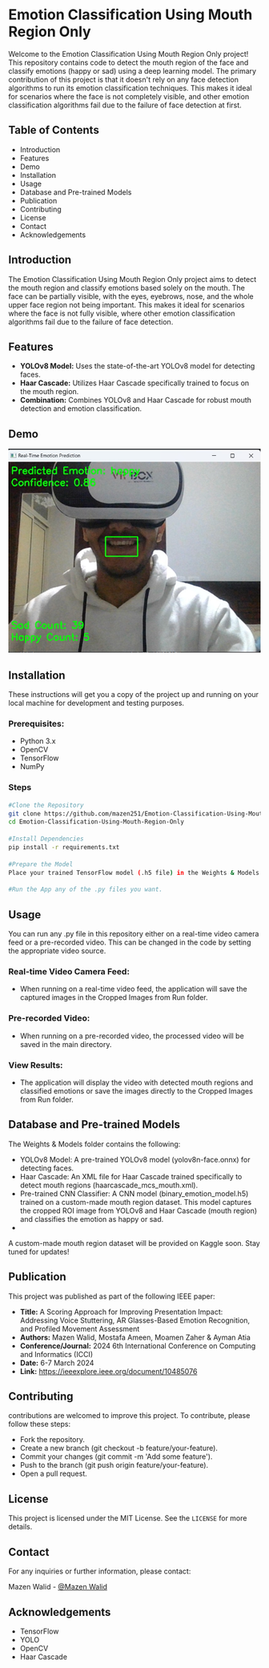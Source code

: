# Emotion Classification Using Mouth Region Only
Welcome to the Emotion Classification Using Mouth Region Only project! This repository contains code to detect the mouth region of the face and classify emotions (happy or sad) using a deep learning model. The primary contribution of this project is that it doesn't rely on any face detection algorithms to run its emotion classification techniques. This makes it ideal for scenarios where the face is not completely visible, and other emotion classification algorithms fail due to the failure of face detection at first.

## Table of Contents
- Introduction
- Features
- Demo
- Installation
- Usage
- Database and Pre-trained Models
- Publication
- Contributing
- License
- Contact
- Acknowledgements

## Introduction
The Emotion Classification Using Mouth Region Only project aims to detect the mouth region and classify emotions based solely on the mouth. The face can be partially visible, with the eyes, eyebrows, nose, and the whole upper face region not being important. This makes it ideal for scenarios where the face is not fully visible, where other emotion classification algorithms fail due to the failure of face detection.

## Features
- **YOLOv8 Model:** Uses the state-of-the-art YOLOv8 model for detecting faces.
- **Haar Cascade:** Utilizes Haar Cascade specifically trained to focus on the mouth region.
- **Combination:** Combines YOLOv8 and Haar Cascade for robust mouth detection and emotion classification.

## Demo
![Image Example](Demos/Run.jpg)

## Installation
These instructions will get you a copy of the project up and running on your local machine for development and testing purposes.
### Prerequisites:
- Python 3.x
- OpenCV
- TensorFlow
- NumPy

### Steps
```sh
#Clone the Repository
git clone https://github.com/mazen251/Emotion-Classification-Using-Mouth-Region-Only.git
cd Emotion-Classification-Using-Mouth-Region-Only

#Install Dependencies
pip install -r requirements.txt

#Prepare the Model
Place your trained TensorFlow model (.h5 file) in the Weights & Models directory. Or use the existing CNN model that i have trained.

#Run the App any of the .py files you want.
```
## Usage
You can run any .py file in this repository either on a real-time video camera feed or a pre-recorded video. This can be changed in the code by setting the appropriate video source.
### Real-time Video Camera Feed:
- When running on a real-time video feed, the application will save the captured images in the Cropped Images from Run folder.

### Pre-recorded Video:
- When running on a pre-recorded video, the processed video will be saved in the main directory.

### View Results:
- The application will display the video with detected mouth regions and classified emotions or save the images directly to the Cropped Images from Run folder.

## Database and Pre-trained Models
The Weights & Models folder contains the following:

- YOLOv8 Model: A pre-trained YOLOv8 model (yolov8n-face.onnx) for detecting faces.
- Haar Cascade: An XML file for Haar Cascade trained specifically to detect mouth regions (haarcascade_mcs_mouth.xml).
- Pre-trained CNN Classifier: A CNN model (binary_emotion_model.h5) trained on a custom-made mouth region dataset. This model captures the cropped ROI image from YOLOv8 and Haar Cascade (mouth region) and classifies the emotion as happy or sad.
- 
A custom-made mouth region dataset will be provided on Kaggle soon. Stay tuned for updates!

## Publication
This project was published as part of the following IEEE paper:
- **Title:** A Scoring Approach for Improving Presentation Impact: Addressing Voice Stuttering, AR Glasses-Based Emotion Recognition, and Profiled Movement Assessment
- **Authors:** Mazen Walid, Mostafa Ameen, Moamen Zaher & Ayman Atia
- **Conference/Journal:** 2024 6th International Conference on Computing and Informatics (ICCI)
- **Date:** 6-7 March 2024
- **Link:** https://ieeexplore.ieee.org/document/10485076

## Contributing
contributions are welcomed to improve this project. To contribute, please follow these steps:

- Fork the repository.
- Create a new branch (git checkout -b feature/your-feature).
- Commit your changes (git commit -m 'Add some feature').
- Push to the branch (git push origin feature/your-feature).
- Open a pull request.

## License
This project is licensed under the MIT License. See the `LICENSE` for more details.

## Contact
For any inquiries or further information, please contact:

Mazen Walid - [@Mazen Walid](https://www.linkedin.com/in/mazen-walid-225582208/)

## Acknowledgements
- TensorFlow
- YOLO
- OpenCV
- Haar Cascade

